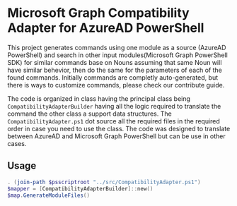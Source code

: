 # Microsoft Graph Compatibility Adapter for AzureAD PowerShell

This project generates commands using one module as a source (AzureAD PowerShell) and search in other input modules(Microsoft Graph PowerShell SDK) for similar commands base on Nouns assuming that same Noun will have similar behevior, then do the same for the parameters of each of the found commands. Initially commands are completly auto-generated, but there is ways to customize commands, please check our contribute guide.

The code is organized in class having the principal class being `CompatibilityAdapterBuilder` having all the logic required to translate the command the other class a support data structures. The `CompatibilityAdapter.ps1` dot source all the required files in the required order in case you need to use the class. The code was designed to translate between AzureAD and Microsoft Graph PowerShell but can be use in other cases.

## Usage

```Powershell
. (join-path $psscriptroot "../src/CompatibilityAdapter.ps1")
$mapper = [CompatibilityAdapterBuilder]::new()
$map.GenerateModuleFiles()
```
